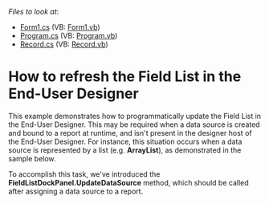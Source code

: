 <!-- default file list -->
*Files to look at*:

* [Form1.cs](./CS/Form1.cs) (VB: [Form1.vb](./VB/Form1.vb))
* [Program.cs](./CS/Program.cs) (VB: [Program.vb](./VB/Program.vb))
* [Record.cs](./CS/Record.cs) (VB: [Record.vb](./VB/Record.vb))
<!-- default file list end -->
# How to refresh the Field List in the End-User Designer


<p>This example demonstrates how to programmatically update the Field List in the End-User Designer. This may be required when a data source is created and bound to a report at runtime, and isn't present in the designer host of the End-User Designer. For instance, this situation occurs when a data source is represented by a list (e.g. <strong>ArrayList</strong>), as demonstrated in the sample below.</p><p>To accomplish this task, we've introduced the <strong>FieldListDockPanel.UpdateDataSource</strong> method, which should be called after assigning a data source to a report.</p>

<br/>



